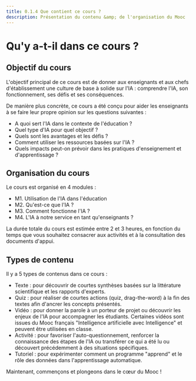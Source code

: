```yaml
---
title: 0.1.4 Que contient ce cours ?
description: Présentation du contenu &amp; de l'organisation du Mooc
---
```

# Qu'y a-t-il dans ce cours ?

## Objectif du cours
L'objectif principal de ce cours est de donner aux enseignants et aux chefs d'établissement une culture de base à solide sur l'IA : comprendre l'IA, son fonctionnement, ses défis et ses conséquences.

De manière plus concrète, ce cours a été conçu pour aider les enseignants à se faire leur propre opinion sur les questions suivantes :

- A quoi sert l'IA dans le contexte de l'éducation ?
- Quel type d'IA pour quel objectif ?
- Quels sont les avantages et les défis ?
- Comment utiliser les ressources basées sur l'IA ?
- Quels impacts peut-on prévoir dans les pratiques d'enseignement et d'apprentissage ?

## Organisation du cours

Le cours est organisé en 4 modules :

- M1. Utilisation de l'IA dans l'éducation
- M2. Qu'est-ce que l'IA ?
- M3. Comment fonctionne l'IA ?
- M4. L'IA à notre service en tant qu'enseignants ?

La durée totale du cours est estimée entre 2 et 3 heures, en fonction du temps que vous souhaitez consacrer aux activités et à la consultation des documents d'appui.

## Types de contenu

Il y a 5 types de contenus dans ce cours :

- Texte : pour découvrir de courtes synthèses basées sur la littérature scientifique et les rapports d'experts.
- Quiz : pour réaliser de courtes actions (quiz, drag-the-word) à la fin des textes afin d'ancrer les concepts présentés.
- Vidéo : pour donner la parole à un porteur de projet ou découvrir les enjeux de l'IA pour accompagner les étudiants. Certaines vidéos sont issues du Mooc français "Intelligence artificielle avec Intelligence" et peuvent être utilisées en classe.
- Activité : pour favoriser l'auto-questionnement, renforcer la connaissance des étapes de l'IA ou transférer ce qui a été lu ou découvert précédemment à des situations spécifiques.
- Tutoriel : pour expérimenter comment un programme "apprend" et le rôle des données dans l'apprentissage automatique.

Maintenant, commençons et plongeons dans le cœur du Mooc !
